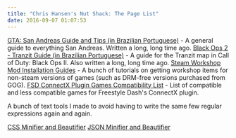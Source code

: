 ```yaml
---
title: "Chris Hansen's Nut Shack: The Page List"
date: 2016-09-07 01:07:53
---
```


[GTA: San Andreas Guide and Tips (in Brazilian Portuguese)](/San-Andreas/index.html) - A general guide to everything San Andreas. Written a long, long time ago.
[Black Ops 2 - Tranzit Guide (in Brazilian Portuguese)](/Tranzit/index.html) - A guide for the Tranzit map in Call of Duty: Black Ops II. Also written a long, long time ago.
[Steam Workshop Mod Installation Guides](/Workshop/index.html) - A bunch of tutorials on getting workshop items for non-steam versions of games (such as DRM-free versions purchased from GOG).
[FSD ConnectX Plugin Games Compatibility List](/CX-list/index.html) - List of compatible and less compatible games for Freestyle Dash's ConnectX plugin.

A bunch of text tools I made to avoid having to write the same few regular expressions again and again.

[CSS Minifier and Beautifier](/Editors/css.html)
[JSON Minifier and Beautifier](/Editors/json.html)
